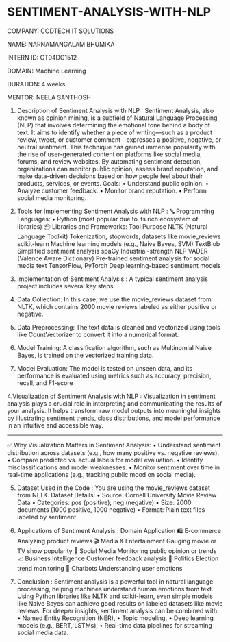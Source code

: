 # SENTIMENT-ANALYSIS-WITH-NLP

COMPANY: CODTECH IT SOLUTIONS

NAME: NARNAMANGALAM BHUMIKA

INTERN ID: CT04DG1512

DOMAIN: Machine Learning

DURATION: 4 weeks

MENTOR: NEELA SANTHOSH

1. Description of Sentiment Analysis with NLP :
Sentiment Analysis, also known as opinion mining, is a subfield of Natural Language Processing (NLP) that involves determining the emotional tone behind a body of text. It aims to identify whether a piece of writing—such as a product review, tweet, or customer comment—expresses a positive, negative, or neutral sentiment.
This technique has gained immense popularity with the rise of user-generated content on platforms like social media, forums, and review websites. By automating sentiment detection, organizations can monitor public opinion, assess brand reputation, and make data-driven decisions based on how people feel about their products, services, or events.
   Goals:
•	Understand public opinion.
•	Analyze customer feedback.
•	Monitor brand reputation.
•	Perform social media monitoring.

2. Tools for Implementing Sentiment Analysis with NLP :
🔤 Programming Languages:
•	Python (most popular due to its rich ecosystem of libraries)
📦 Libraries and Frameworks:
Tool	Purpose
NLTK (Natural Language Toolkit)	Tokenization, stopwords, datasets like movie_reviews
scikit-learn	Machine learning models (e.g., Naive Bayes, SVM)
TextBlob	    Simplified sentiment analysis
spaCy	        Industrial-strength NLP
VADER (Valence Aware Dictionary)	Pre-trained sentiment analysis for social media text
TensorFlow, PyTorch	Deep learning-based sentiment models

3. Implementation of Sentiment Analysis :
A typical sentiment analysis project includes several key steps:
1.	Data Collection: In this case, we use the movie_reviews dataset from NLTK, which contains 2000 movie reviews labeled as either positive or negative.
2.	Data Preprocessing: The text data is cleaned and vectorized using tools like CountVectorizer to convert it into a numerical format.
3.	Model Training: A classification algorithm, such as Multinomial Naive Bayes, is trained on the vectorized training data.
4.	Model Evaluation: The model is tested on unseen data, and its performance is evaluated using metrics such as accuracy, precision, recall, and F1-score

4.Visualization of Sentiment Analysis with NLP :
Visualization in sentiment analysis plays a crucial role in interpreting and communicating the results of your analysis. It helps transform raw model outputs into meaningful insights by illustrating sentiment trends, class distributions, and model performance in an intuitive and accessible way.
________________________________________
✅ Why Visualization Matters in Sentiment Analysis:
•	Understand sentiment distribution across datasets (e.g., how many positive vs. negative reviews).
•	Compare predicted vs. actual labels for model evaluation.
•	Identify misclassifications and model weaknesses.
•	Monitor sentiment over time in real-time applications (e.g., tracking public mood on social media).

5. Dataset Used in the Code :
You are using the movie_reviews dataset from NLTK.
Dataset Details:
•	Source: Cornell University Movie Review Data
•	Categories: pos (positive), neg (negative)
•	Size: 2000 documents (1000 positive, 1000 negative)
•	Format: Plain text files labeled by sentiment

6. Applications of Sentiment Analysis :
    Domain	                          Application
🛍️ E-commerce	              Analyzing product reviews
🎬 Media & Entertainment	  Gauging movie or TV show popularity
📱 Social Media           	Monitoring public opinion or trends
📈 Business Intelligence	  Customer feedback analysis
📰 Politics               	Election trend monitoring
💬 Chatbots	                Understanding user emotions

7. Conclusion :
Sentiment analysis is a powerful tool in natural language processing, helping machines understand human emotions from text. Using Python libraries like NLTK and scikit-learn, even simple models like Naive Bayes can achieve good results on labeled datasets like movie reviews.
For deeper insights, sentiment analysis can be combined with:
•	Named Entity Recognition (NER),
•	Topic modeling,
•	Deep learning models (e.g., BERT, LSTMs),
•	Real-time data pipelines for streaming social media data.


